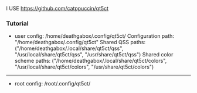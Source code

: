 I USE https://github.com/catppuccin/qt5ct

### Tutorial
- user config: /home/deathgabox/.config/qt5ct/
Configuration path: "/home/deathgabox/.config/qt5ct"
Shared QSS paths: ("/home/deathgabox/.local/share/qt5ct/qss", "/usr/local/share/qt5ct/qss", "/usr/share/qt5ct/qss")
Shared color scheme paths: ("/home/deathgabox/.local/share/qt5ct/colors", "/usr/local/share/qt5ct/colors", "/usr/share/qt5ct/colors")

---
- root config: /root/.config/qt5ct/
